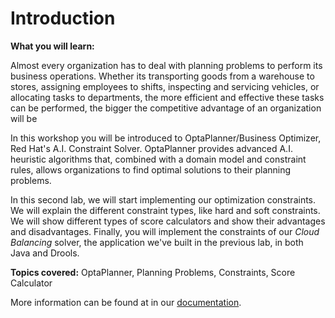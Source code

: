 # Introduction

**What you will learn:**

Almost every organization has to deal with planning problems to perform its business operations. Whether its transporting goods from a warehouse to stores, assigning employees to shifts, inspecting and servicing vehicles, or allocating tasks to departments, the more efficient and effective these tasks can be performed, the bigger the competitive advantage of an organization will be

In this workshop you will be introduced to OptaPlanner/Business Optimizer, Red Hat's A.I. Constraint Solver. OptaPlanner provides advanced A.I. heuristic algorithms that, combined with a domain model and constraint rules, allows organizations to find optimal solutions to their planning problems.

In this second lab, we will start implementing our optimization constraints. We will explain the different constraint types, like hard and soft constraints. We will show different types of score calculators and show their advantages and disadvantages. Finally, you will implement the constraints of our _Cloud Balancing_ solver, the application we've built in the previous lab, in both Java and Drools.

**Topics covered:** OptaPlanner, Planning Problems, Constraints, Score Calculator


More information can be found at in our [documentation](http://docs.redhat.com).
